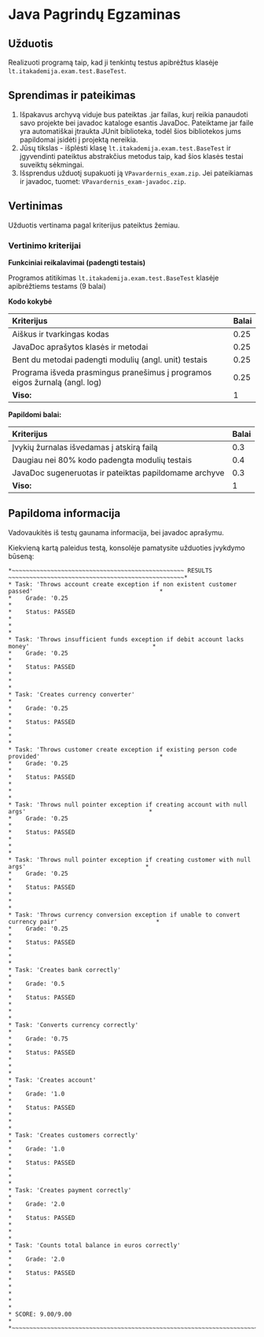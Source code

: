 # Java Pagrindų Egzaminas

## Užduotis

Realizuoti programą taip, kad ji tenkintų testus apibrėžtus klasėje `lt.itakademija.exam.test.BaseTest`.

## Sprendimas ir pateikimas

1. Išpakavus archyvą viduje bus pateiktas .jar failas, kurį reikia panaudoti savo projekte
   bei javadoc kataloge esantis JavaDoc. Pateiktame jar faile yra automatiškai įtraukta
   JUnit biblioteka, todėl šios bibliotekos jums papildomai įsidėti į projektą nereikia.
2. Jūsų tikslas - išplėsti klasę `lt.itakademija.exam.test.BaseTest` ir įgyvendinti pateiktus abstrakčius
   metodus taip, kad šios klasės testai suveiktų sėkmingai.
3. Išsprendus užduotį supakuoti ją `VPavardernis_exam.zip`. Jei pateikiamas ir javadoc, tuomet: `VPavardernis_exam-javadoc.zip`.

## Vertinimas

Užduotis vertinama pagal kriterijus pateiktus žemiau.

### Vertinimo kriterijai

**Funkciniai reikalavimai (padengti testais)**

Programos atitikimas `lt.itakademija.exam.test.BaseTest` klasėje apibrėžtiems testams (9 balai)

**Kodo kokybė**

|Kriterijus                                                                 |Balai |
|:--------------------------------------------------------------------------|:---- |
|Aiškus ir tvarkingas kodas                                                 |0.25  |
|JavaDoc aprašytos klasės ir metodai                                        |0.25  |
|Bent du metodai padengti modulių (angl. unit) testais                      |0.25  |
|Programa išveda prasmingus pranešimus į programos eigos žurnalą (angl. log)|0.25  |
|                                                                  **Viso:**|1     |

**Papildomi balai:**

|Kriterijus                                           |Balai |
|:----------------------------------------------------|:---- |
|Įvykių žurnalas išvedamas į atskirą failą            |0.3   |
|Daugiau nei 80% kodo padengta modulių testais        |0.4   |
|JavaDoc sugeneruotas ir pateiktas papildomame archyve|0.3   |
|                                            **Viso:**|1     |

## Papildoma informacija

Vadovaukitės iš testų gaunama informacija, bei javadoc aprašymu.

Kiekvieną kartą paleidus testą, konsolėje pamatysite užduoties įvykdymo būseną:

```
*~~~~~~~~~~~~~~~~~~~~~~~~~~~~~~~~~~~~~~~~~~~~~~~~~ RESULTS ~~~~~~~~~~~~~~~~~~~~~~~~~~~~~~~~~~~~~~~~~~~~~~~~~~*
* Task: 'Throws account create exception if non existent customer passed'                                    *
*    Grade: '0.25                                                                                            *
*    Status: PASSED                                                                                          *
*                                                                                                            *
* Task: 'Throws insufficient funds exception if debit account lacks money'                                   *
*    Grade: '0.25                                                                                            *
*    Status: PASSED                                                                                          *
*                                                                                                            *
* Task: 'Creates currency converter'                                                                         *
*    Grade: '0.25                                                                                            *
*    Status: PASSED                                                                                          *
*                                                                                                            *
* Task: 'Throws customer create exception if existing person code provided'                                  *
*    Grade: '0.25                                                                                            *
*    Status: PASSED                                                                                          *
*                                                                                                            *
* Task: 'Throws null pointer exception if creating account with null args'                                   *
*    Grade: '0.25                                                                                            *
*    Status: PASSED                                                                                          *
*                                                                                                            *
* Task: 'Throws null pointer exception if creating customer with null args'                                  *
*    Grade: '0.25                                                                                            *
*    Status: PASSED                                                                                          *
*                                                                                                            *
* Task: 'Throws currency conversion exception if unable to convert currency pair'                            *
*    Grade: '0.25                                                                                            *
*    Status: PASSED                                                                                          *
*                                                                                                            *
* Task: 'Creates bank correctly'                                                                             *
*    Grade: '0.5                                                                                             *
*    Status: PASSED                                                                                          *
*                                                                                                            *
* Task: 'Converts currency correctly'                                                                        *
*    Grade: '0.75                                                                                            *
*    Status: PASSED                                                                                          *
*                                                                                                            *
* Task: 'Creates account'                                                                                    *
*    Grade: '1.0                                                                                             *
*    Status: PASSED                                                                                          *
*                                                                                                            *
* Task: 'Creates customers correctly'                                                                        *
*    Grade: '1.0                                                                                             *
*    Status: PASSED                                                                                          *
*                                                                                                            *
* Task: 'Creates payment correctly'                                                                          *
*    Grade: '2.0                                                                                             *
*    Status: PASSED                                                                                          *
*                                                                                                            *
* Task: 'Counts total balance in euros correctly'                                                            *
*    Grade: '2.0                                                                                             *
*    Status: PASSED                                                                                          *
*                                                                                                            *
*                                                                                                            *
* SCORE: 9.00/9.00                                                                                           *
*~~~~~~~~~~~~~~~~~~~~~~~~~~~~~~~~~~~~~~~~~~~~~~~~~~~~~~~~~~~~~~~~~~~~~~~~~~~~~~~~~~~~~~~~~~~~~~~~~~~~~~~~~~~~*
```



